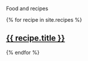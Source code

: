 Food and recipes

{% for recipe in site.recipes %}
   <a href="{{ recipe.url | prepend: site.baseurl }}">
       <h2>{{ recipe.title }}</h2>
   </a>
{% endfor %}
